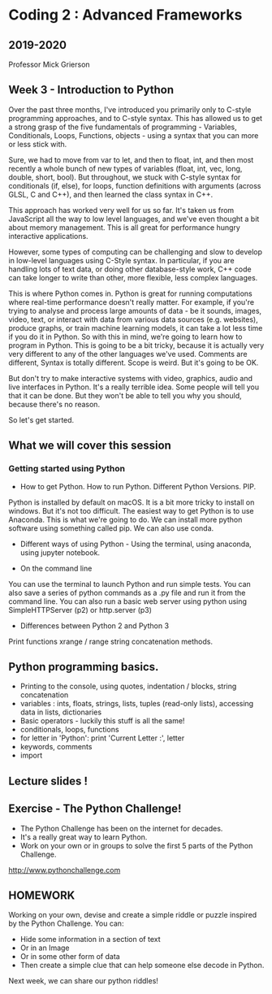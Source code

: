 # Coding 2 : Advanced Frameworks

## 2019-2020

Professor Mick Grierson

## Week 3 - Introduction to Python

Over the past three months, I've introduced you primarily only to C-style programming approaches, and to C-style syntax. This has allowed us to get a strong grasp of the five fundamentals of programming - Variables, Conditionals, Loops, Functions, objects - using a syntax that you can more or less stick with.

Sure, we had to move from var to let, and then to float, int, and then most recently a whole bunch of new types of variables (float, int, vec, long, double, short, bool). But throughout, we stuck with C-style syntax for conditionals (if, else), for loops, function definitions with arguments (across GLSL, C and C++), and then learned the class syntax in C++.

This approach has worked very well for us so far. It's taken us from JavaScript all the way to low level languages, and we've even thought a bit about memory management. This is all great for performance hungry interactive applications.

However, some types of computing can be challenging and slow to develop in low-level languages using C-Style syntax. In particular, if you are handling lots of text data, or doing other database-style work, C++ code can take longer to write than other, more flexible, less complex languages.

This is where Python comes in. Python is great for running computations where real-time performance doesn't really matter. For example, if you're trying to analyse and process large amounts of data - be it sounds, images, video, text, or interact with data from various data sources (e.g. websites), produce graphs, or train machine learning models, it can take a lot less time if you do it in Python. So with this in mind, we're going to learn how to program in Python. This is going to be a bit tricky, because it is actually very very different to any of the other languages we've used. Comments are different, Syntax is totally different. Scope is weird. But it's going to be OK.

But don't try to make interactive systems with video, graphics, audio and live interfaces in Python. It's a really terrible idea. Some people will tell you that it can be done. But they won't be able to tell you why you should, because there's no reason.

So let's get started.

## What we will cover this session

### Getting started using Python

- How to get Python. How to run Python. Different Python Versions. PIP.

Python is installed by default on macOS. It is a bit more tricky to install on windows. But it's not too difficult. The easiest way to get Python is to use Anaconda. This is what we're going to do. We can install more python software using something called pip. We can also use conda.

- Different ways of using Python - Using the terminal, using anaconda, using jupyter notebook.

- On the command line

You can use the terminal to launch Python and run simple tests. You can also save a series of python commands as a .py file and run it from the command line. You can also run a basic web server using python using SimpleHTTPServer (p2) or http.server (p3)

- Differences between Python 2 and Python 3

Print functions
xrange / range
string concatenation methods.

## Python programming basics.
* Printing to the console, using quotes, indentation / blocks, string concatenation
* variables : ints, floats, strings, lists, tuples (read-only lists), accessing data in lists, dictionaries
* Basic operators - luckily this stuff is all the same!
* conditionals, loops, functions
* for letter in 'Python': print 'Current Letter :', letter
* keywords, comments
* import

## Lecture slides !



## Exercise - The Python Challenge!

- The Python Challenge has been on the internet for decades.
- It's a really great way to learn Python.
- Work on your own or in groups to solve the first 5 parts of the Python Challenge.

http://www.pythonchallenge.com

## HOMEWORK

Working on your own, devise and create a simple riddle or puzzle inspired by the Python Challenge. You can:

- Hide some information in a section of text
- Or in an Image
- Or in some other form of data
- Then create a simple clue that can help someone else decode in Python.

Next week, we can share our python riddles!



